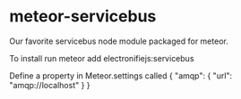 meteor-servicebus
=================

Our favorite servicebus node module packaged for meteor.

To install run meteor add electronifiejs:servicebus

Define a property in Meteor.settings called { "amqp": { "url": "amqp://localhost" } }
